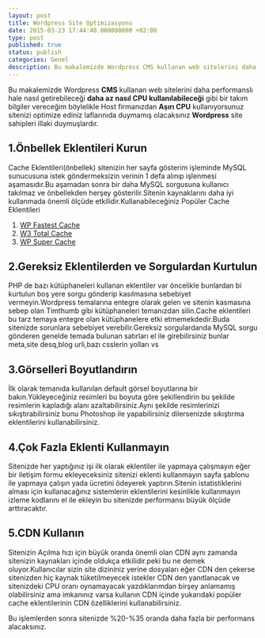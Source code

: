 ```yaml
---
layout: post
title: Wordpress Site Optimizasyonu
date: 2015-03-23 17:44:40.000000000 +02:00
type: post
published: true
status: publish
categories: Genel
description: Bu makalemizde Wordpress CMS kullanan web sitelerini daha performanslı hale nasıl getirebileceği daha az nasıl CPU kullanılabileceği gibi
---
```

Bu makalemizde Wordpress **CMS** kullanan web sitelerini daha performanslı hale nasıl getirebileceği **daha az nasıl CPU kullanılabileceği** gibi bir takım bilgiler vereceğim böylelikle Host firmanızdan **Aşırı CPU** kullanıyorsunuz sitenizi optimize ediniz laflarınıda duymamış olacaksınız **Wordpress** site sahipleri illaki duymuşlardır.

## **1.Önbellek Eklentileri Kurun**

Cache Eklentileri(önbellek) sitenizin her sayfa gösterim işleminde MySQL sunucusuna istek göndermeksizin verinin 1 defa alınıp işlenmesi aşamasıdır.Bu aşamadan sonra bir daha MySQL sorgusuna kullanıcı takılmaz ve önbellekden herşey gösterilir.Sitenin kaynaklarını daha iyi kullanmada önemli ölçüde etkilidir.Kullanabileceğiniz Popüler Cache Eklentileri

1. [WP Fastest Cache](http://wordpress.org/plugins/wp-fastest-cache/)
2. [W3 Total Cache](https://wordpress.org/plugins/w3-total-cache/)
3. [WP Super Cache](https://wordpress.org/plugins/wp-super-cache/)

## **2.Gereksiz Eklentilerden ve Sorgulardan Kurtulun**

PHP de bazı kütüphaneleri kullanan eklentiler var öncelikle bunlardan bi kurtulun boş yere sorgu gönderip kasılmasına sebebiyet vermeyin.Wordpress temalarına entegre olarak gelen ve sitenin kasmasına sebep olan Timthumb gibi kütüphaneleri temanızdan silin.Cache eklentileri bu tarz temaya entegre olan kütüphanelere etki etmemekdedir.Buda sitenizde sorunlara sebebiyet verebilir.Gereksiz sorgulardanda MySQL sorgu gönderen genelde temada bulunan satırları el ile girebilirsiniz bunlar meta,site desq,blog urli,bazı csslerin yolları vs

## **3.Görselleri Boyutlandırın**

İlk olarak temanıda kullanılan default görsel boyutlarına bir bakın.Yükleyeceğiniz resimleri bu boyuta göre şekillendirin bu şekilde resimlerin kapladığı alanı azaltabilirsiniz.Aynı şekilde resimlerinizi sıkıştırabilirsiniz bunu Photoshop ile yapabilirsiniz dilersenizde sıkıştırma eklentilerini kullanabilirsiniz.

## **4.Çok Fazla Eklenti Kullanmayın**

Sitenizde her yaptığınız işi ilk olarak eklentiler ile yapmaya çalışmayın eğer bir iletişim formu ekleyeceksiniz sitenizi eklenti kullanmayın sayfa şablonu ile yapmaya çalışın yada ücretini ödeyerek yaptırın.Sitenin istatistiklerini alması için kullanacağınız sistemlerin eklentilerini kesinlikle kullanmayın izleme kodlarını el ile ekleyin bu sitenizde performansı büyük ölçüde arttıracaktır.

## **5.CDN Kullanın**

Sitenizin Açılma hızı için büyük oranda önemli olan CDN aynı zamanda sitenizin kaynakları içinde oldukça etkilidir.peki bu ne demek oluyor.Kullanıcılar sizin site dizininiz yerine dosyaları eğer CDN den çekerse sitenizden hiç kaynak tüketilmeyecek istekler CDN den yanıtlanacak ve sitenizdeki CPU oranı oynamayacak yazdıklarımdan birşey anlamamış olabilirsiniz ama imkanınız varsa kullanın CDN içinde yukarıdaki popüler cache eklentilerinin CDN özelliklerini kullanabilirsiniz.

Bu işlemlerden sonra sitenizde %20-%35 oranda daha fazla bir performans alacaksınız.
